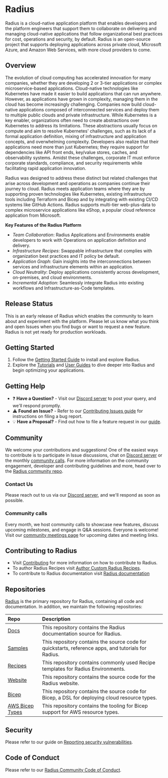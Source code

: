 # Radius

Radius is a cloud-native application platform that enables developers and the platform engineers that support them to collaborate on delivering and managing cloud-native applications that follow organizational best practices for cost, operations and security, by default. Radius is an open-source project that supports deploying applications across private cloud, Microsoft Azure, and Amazon Web Services, with more cloud providers to come.

## Overview

The evolution of cloud computing has accelerated innovation for many companies, whether they are developing 2 or 3-tier applications or complex microservice-based applications. Cloud-native technologies like Kubernetes have made it easier to build applications that can run anywhere. However, as applications have grown in complexity, managing them in the cloud has become increasingly challenging. Companies now build cloud-native applications composed of interconnected services and deploy them to multiple public clouds and private infrastructure. While Kubernetes is a key enabler, organizations often need to create abstractions over Kubernetes to address its limitations. These abstractions usually focus on compute and aim to resolve Kubernetes' challenges, such as its lack of a formal application definition, mixing of infrastructure and application concepts, and overwhelming complexity. Developers also realize that their applications need more than just Kubernetes; they require support for dependencies like API front ends, key/value stores, caches, and observability systems. Amidst these challenges, corporate IT must enforce corporate standards, compliance, and security requirements while facilitating rapid application innovation.

Radius was designed to address these distinct but related challenges that arise across development and operations as companies continue their journey to cloud.  Radius meets application teams where they are by supporting proven technologies like Kubernetes, existing infrastructure tools including Terraform and Bicep and by integrating with existing CI/CD systems like GitHub Actions. Radius supports multi-tier web-plus-data to complex microservice applications like eShop, a popular cloud reference application from Microsoft.

**Key Features of the Radius Platform**

- *Team Collaboration*: Radius Applications and Environments enable developers to work with Operations on application definition and delivery.
- *Infrastructure Recipes*: Swappable infrastructure that complies with organization best practices and IT policy be default.
- *Application Graph*: Gain insights into the interconnections between services and infrastructure elements within an application.
- *Cloud Neutrality*: Deploy applications consistently across development, on-premises, and cloud environments.
- *Incremental Adoption*: Seamlessly integrate Radius into existing workflows and Infrastructure-as-Code templates.

## Release Status

This is an early release of Radius which enables the community to learn about and experiment with the platform. Please let us know what you think and open Issues when you find bugs or want to request a new feature. Radius is not yet ready for production workloads.

## Getting Started

1. Follow the [Getting Started Guide](https://docs.radapp.io/getting-started/) to install and explore Radius.
2. Explore the [Tutorials](https://docs.radapp.io/tutorials) and [User Guides](https://docs.radapp.io/guides) to dive deeper into Radius and begin optimizing your applications.

## Getting Help

- ❓ **Have a Question?** - Visit our [Discord server](https://discord.gg/SRG3ePMKNy) to post your query, and we'll respond promptly.
- ⚠️ **Found an Issue?** - Refer to our [Contributing Issues guide](docs/contributing/contributing-issues) for instructions on filing a bug report.
- 💡 **Have a Proposal?** - Find out how to file a feature request in our [guide](docs/contributing/contributing-issues).

## Community

We welcome your contributions and suggestions! One of the easiest ways to contribute is to participate in Issue discussions, chat on [Discord server](https://discord.gg/SRG3ePMKNy) or the monthly [community calls](#community-calls). For more information on the community engagement, developer and contributing guidelines and more, head over to the [Radius community repo](https://github.com/radius-project/community).

### Contact Us

Please reach out to us via our [Discord server](https://discord.gg/SRG3ePMKNy), and we'll respond as soon as possible.

### Community calls

Every month, we host community calls to showcase new features, discuss upcoming milestones, and engage in Q&A sessions. Everyone is welcome! Visit our [community meetings page](https://github.com/radius-project/community/#community-meetings) for upcoming dates and meeting links.

## Contributing to Radius

- Visit [Contributing](./CONTRIBUTING.md) for more information on how to contribute to Radius.
- To author Radius Recipes visit [Author Custom Radius Recipes](https://docs.radapp.io/guides/recipes/howto-author-recipes/).
- To contribute to Radius documentation visit [Radius documentation](https://docs.radapp.io/contributing/docs/)

## Repositories

[Radius](https://github.com/radius-project/radius) is the primary repository for Radius, containing all code and documentation. In addition, we maintain the following repositories:

| Repo | Description |
|:-----|:------------|
| [Docs](https://github.com/radius-project/docs) | This repository contains the Radius documentation source for Radius.
| [Samples](https://github.com/radius-project/samples) | This repository contains the source code for quickstarts, reference apps, and tutorials for Radius.
| [Recipes](https://github.com/radius-project/recipes) | This repository contains commonly used Recipe templates for Radius Environments.
| [Website](https://github.com/radius-project/website) | This repository contains the source code for the Radius website.
| [Bicep](https://github.com/radius-project/bicep) | This repository contains the source code for Bicep, a DSL for deploying cloud resource types. 
| [AWS Bicep Types](https://github.com/radius-project/bicep-types-aws) | This repository contains the tooling for Bicep support for AWS resource types.

## Security

Please refer to our guide on [Reporting security vulnerabilities](SECURITY.md).

## Code of Conduct

Please refer to our [Radius Community Code of Conduct](https://github.com/radius-project/community/blob/main/CODE-OF-CONDUCT.md).
